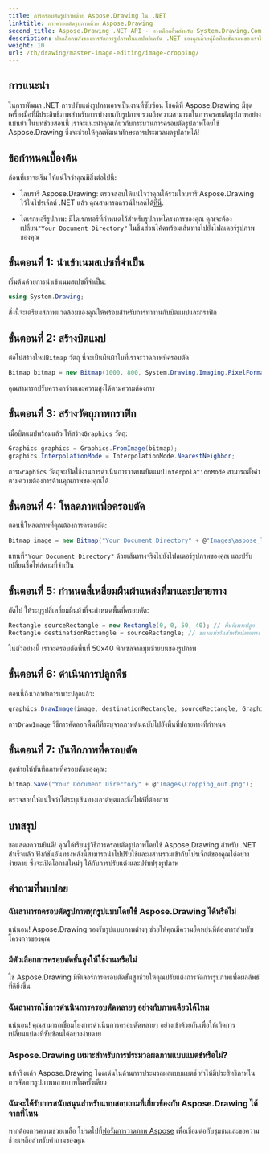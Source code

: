 ```yaml
---
title: การครอบตัดรูปภาพด้วย Aspose.Drawing ใน .NET
linktitle: การครอบตัดรูปภาพด้วย Aspose.Drawing
second_title: Aspose.Drawing .NET API - ทางเลือกอื่นสำหรับ System.Drawing.Common
description: ปลดล็อกพลังของการจัดการรูปภาพในแอปพลิเคชัน .NET ของคุณด้วยคู่มือทีละขั้นตอนของเราในการครอบตัดรูปภาพโดยใช้ Aspose.Drawing บทช่วยสอนนี้ครอบคลุมทุกสิ่งที่คุณจำเป็นต้องรู้ ตั้งแต่การสร้างบิตแมปไปจนถึงการบันทึกรูปภาพที่ครอบตัดขั้นสุดท้าย
weight: 10
url: /th/drawing/master-image-editing/image-cropping/
---
```

## การแนะนำ

ในการพัฒนา .NET การปรับแต่งรูปภาพอาจเป็นงานที่ซับซ้อน โชคดีที่ Aspose.Drawing มีชุดเครื่องมือที่มีประสิทธิภาพสำหรับการทำงานกับรูปภาพ รวมถึงความสามารถในการครอบตัดรูปภาพอย่างแม่นยำ ในบทช่วยสอนนี้ เราจะแนะนำคุณเกี่ยวกับกระบวนการครอบตัดรูปภาพโดยใช้ Aspose.Drawing ซึ่งจะช่วยให้คุณพัฒนาทักษะการประมวลผลรูปภาพได้!

## ข้อกำหนดเบื้องต้น

ก่อนที่เราจะเริ่ม ให้แน่ใจว่าคุณมีสิ่งต่อไปนี้:

- ไลบรารี Aspose.Drawing: ตรวจสอบให้แน่ใจว่าคุณได้รวมไลบรารี Aspose.Drawing ไว้ในโปรเจ็กต์ .NET แล้ว คุณสามารถดาวน์โหลดได้[ที่นี่](https://releases.aspose.com/drawing/net/).
  
-  ไดเรกทอรีรูปภาพ: มีไดเรกทอรีที่กำหนดไว้สำหรับรูปภาพโครงการของคุณ คุณจะต้องเปลี่ยน`"Your Document Directory"` ในชิ้นส่วนโค้ดพร้อมเส้นทางไปยังโฟลเดอร์รูปภาพของคุณ

## ขั้นตอนที่ 1: นำเข้าเนมสเปซที่จำเป็น

เริ่มต้นด้วยการนำเข้าเนมสเปซที่จำเป็น:

```csharp
using System.Drawing;
```

สิ่งนี้จะเตรียมสภาพแวดล้อมของคุณให้พร้อมสำหรับการทำงานกับบิตแมปและกราฟิก

## ขั้นตอนที่ 2: สร้างบิตแมป

 ต่อไปสร้างใหม่`Bitmap` วัตถุ นี่จะเป็นผืนผ้าใบที่เราจะวาดภาพที่ครอบตัด

```csharp
Bitmap bitmap = new Bitmap(1000, 800, System.Drawing.Imaging.PixelFormat.Format32bppPArgb);
```

คุณสามารถปรับความกว้างและความสูงได้ตามความต้องการ

## ขั้นตอนที่ 3: สร้างวัตถุภาพกราฟิก

 เมื่อบิตแมปพร้อมแล้ว ให้สร้าง`Graphics` วัตถุ:

```csharp
Graphics graphics = Graphics.FromImage(bitmap);
graphics.InterpolationMode = InterpolationMode.NearestNeighbor;
```

 การ`Graphics` วัตถุจะเปิดใช้งานการดำเนินการวาดบนบิตแมป`InterpolationMode` สามารถตั้งค่าตามความต้องการด้านคุณภาพของคุณได้

## ขั้นตอนที่ 4: โหลดภาพเพื่อครอบตัด

ตอนนี้โหลดภาพที่คุณต้องการครอบตัด:

```csharp
Bitmap image = new Bitmap("Your Document Directory" + @"Images\aspose_logo.png");
```

 แทนที่`"Your Document Directory"` ด้วยเส้นทางจริงไปยังโฟลเดอร์รูปภาพของคุณ และปรับเปลี่ยนชื่อไฟล์ตามที่จำเป็น

## ขั้นตอนที่ 5: กำหนดสี่เหลี่ยมผืนผ้าแหล่งที่มาและปลายทาง

ถัดไป ให้ระบุรูปสี่เหลี่ยมผืนผ้าที่จะกำหนดพื้นที่ครอบตัด:

```csharp
Rectangle sourceRectangle = new Rectangle(0, 0, 50, 40); // พื้นที่เพาะปลูก
Rectangle destinationRectangle = sourceRectangle; // ขนาดเท่ากันสำหรับปลายทาง
```

ในตัวอย่างนี้ เราจะครอบตัดพื้นที่ 50x40 พิกเซลจากมุมซ้ายบนของรูปภาพ

## ขั้นตอนที่ 6: ดำเนินการปลูกพืช

ตอนนี้ถึงเวลาทำการเพาะปลูกแล้ว:

```csharp
graphics.DrawImage(image, destinationRectangle, sourceRectangle, GraphicsUnit.Pixel);
```

 การ`DrawImage` วิธีการคัดลอกพื้นที่ที่ระบุจากภาพต้นฉบับไปยังพื้นที่ปลายทางที่กำหนด

## ขั้นตอนที่ 7: บันทึกภาพที่ครอบตัด

สุดท้ายให้บันทึกภาพที่ครอบตัดของคุณ:

```csharp
bitmap.Save("Your Document Directory" + @"Images\Cropping_out.png");
```

ตรวจสอบให้แน่ใจว่าได้ระบุเส้นทางเอาต์พุตและชื่อไฟล์ที่ต้องการ

## บทสรุป

ขอแสดงความยินดี! คุณได้เรียนรู้วิธีการครอบตัดรูปภาพโดยใช้ Aspose.Drawing สำหรับ .NET สำเร็จแล้ว ฟังก์ชันอันทรงพลังนี้สามารถนำไปปรับใช้และผสานรวมเข้ากับโปรเจ็กต์ของคุณได้อย่างง่ายดาย ซึ่งจะเปิดโอกาสใหม่ๆ ให้กับการปรับแต่งและปรับปรุงรูปภาพ

## คำถามที่พบบ่อย

### ฉันสามารถครอบตัดรูปภาพทุกรูปแบบโดยใช้ Aspose.Drawing ได้หรือไม่

แน่นอน! Aspose.Drawing รองรับรูปแบบภาพต่างๆ ช่วยให้คุณมีความยืดหยุ่นที่ต้องการสำหรับโครงการของคุณ

### มีตัวเลือกการครอบตัดขั้นสูงให้ใช้งานหรือไม่

ใช่ Aspose.Drawing มีฟีเจอร์การครอบตัดขั้นสูงช่วยให้คุณปรับแต่งการจัดการรูปภาพเพื่อผลลัพธ์ที่ดียิ่งขึ้น

### ฉันสามารถใช้การดำเนินการครอบตัดหลายๆ อย่างกับภาพเดียวได้ไหม

แน่นอน! คุณสามารถเชื่อมโยงการดำเนินการครอบตัดหลายๆ อย่างเข้าด้วยกันเพื่อให้เกิดการเปลี่ยนแปลงที่ซับซ้อนได้อย่างง่ายดาย

### Aspose.Drawing เหมาะสำหรับการประมวลผลภาพแบบแบตช์หรือไม่?

แท้จริงแล้ว Aspose.Drawing โดดเด่นในด้านการประมวลผลแบบแบตช์ ทำให้มีประสิทธิภาพในการจัดการรูปภาพหลายภาพในครั้งเดียว

### ฉันจะได้รับการสนับสนุนสำหรับแบบสอบถามที่เกี่ยวข้องกับ Aspose.Drawing ได้จากที่ไหน

หากต้องการความช่วยเหลือ โปรดไปที่[ฟอรั่มการวาดภาพ Aspose](https://forum.aspose.com/c/diagram/17) เพื่อเชื่อมต่อกับชุมชนและขอความช่วยเหลือสำหรับคำถามของคุณ